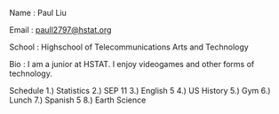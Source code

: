 Name : Paul Liu

Email : paull2797@hstat.org

School : Highschool of Telecommunications Arts and Technology

Bio : I am a junior at HSTAT. I enjoy videogames and other forms of technology.

Schedule 
1.) Statistics
2.) SEP 11
3.) English 5
4.) US History
5.) Gym
6.) Lunch
7.) Spanish 5
8.) Earth Science
